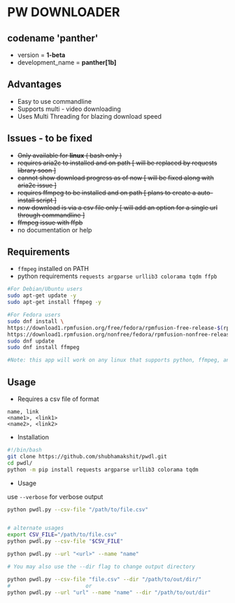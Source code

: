 # PW DOWNLOADER

## codename 'panther'
- version = **1-beta**
- development_name = **panther[1b]**

## Advantages
- Easy to use commandline
- Supports multi - video downloading
- Uses Multi Threading for blazing download speed

## Issues - to be fixed
- ~~Only available for **linux** ( bash only )~~
- ~~requires aria2c to installed and on path [ will be replaced by requests library soon ]~~
- ~~cannot show download progress as of now [ will be fixed along with aria2c issue ]~~
- ~~requires ffmpeg to be installed and on path [ plans to create a auto-install script ]~~
- ~~now download is via a csv file only [ will add an option for a single url through commandline ]~~
- ~~ffmpeg issue with ffpb~~
- no documentation or help

## Requirements
- `ffmpeg` installed on PATH
- python requirements `requests argparse urllib3 colorama tqdm ffpb`

```bash
#For Debian/Ubuntu users
sudo apt-get update -y
sudo apt-get install ffmpeg -y

#For Fedora users
sudo dnf install \
https://download1.rpmfusion.org/free/fedora/rpmfusion-free-release-$(rpm -E %fedora).noarch.rpm \
https://download1.rpmfusion.org/nonfree/fedora/rpmfusion-nonfree-release-$(rpm -E %fedora).noarch.rpm
sudo dnf update
sudo dnf install ffmpeg

#Note: this app will work on any linux that supports python, ffmpeg, and python-requirements
```



## Usage 

- Requires a csv file of format
```csv
name, link
<name1>, <link1>
<name2>, <link2>
```
- Installation
```bash
#!/bin/bash 
git clone https://github.com/shubhamakshit/pwdl.git
cd pwdl/
python -m pip install requests argparse urllib3 colorama tqdm
```
- Usage

use `--verbose` for verbose output

```bash
python pwdl.py --csv-file "/path/to/file.csv"
```

```bash

# alternate usages 
export CSV_FILE="/path/to/file.csv"
python pwdl.py --csv-file "$CSV_FILE"

python pwdl.py --url "<url>" --name "name"

# You may also use the --dir flag to change output directory

python pwdl.py --csv-file "file.csv" --dir "/path/to/out/dir/"
#                        or
python pwdl.py --url "url" --name "name" --dir "/path/to/out/dir"
```

